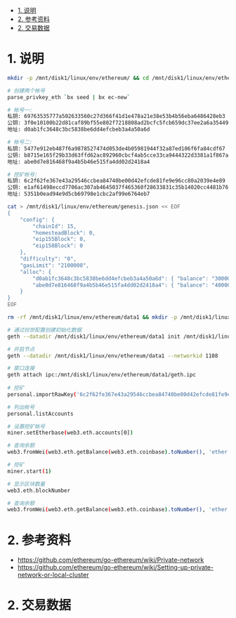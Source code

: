 <!-- TOC -->

- [1. 说明](#1-说明)
- [2. 参考资料](#2-参考资料)
- [2. 交易数据](#2-交易数据)

<!-- /TOC -->


<a id="markdown-1-说明" name="1-说明"></a>
# 1. 说明

```bash
mkdir -p /mnt/disk1/linux/env/ethereum/ && cd /mnt/disk1/linux/env/ethereum/

# 创建两个帐号
parse_privkey_eth `bx seed | bx ec-new`

# 帐号一:
私钥: 69763535777a502633560c27d366f41d1e478a21e38e53b4b56eba6486428eb3
公钥: 3f0e10100b22d81caf89bf55e802f7218808ad2bcfc5fcb659dc37ee2a6a3544986d8d5b31d071378a52588ab82e6caf2c0d5feafb6750b05d5313f8b000a6ad
地址: d0ab1fc3648c3bc5838be6dd4efcbeb3a4a50a6d

# 帐号二:
私钥: 5477e912eb487f6a9878527474d053de4b05981944f32a87ed106f6fa84cdf67
公钥: b8715e165f29b33d63ffd62ac892960cbcf4ab5cce33ca9444322d3381a1f867a1c1756617ace8c103c2fb93b266f8af6faa42d2f35c61d1b2e32375db4d3908
地址: abe0d7e816468f9a4b5b46e515fa4dd02d2418a4

# 挖矿帐号:
私钥: 6c2f62fe367e43a29546ccbea84740be00d42efcde81fe9e96cc80a2039e4e89
公钥: e1af61498eccd7706ac307ab4645037f465360f28633831c35b14020cc4481b7648bb054dcf50977c895015078f6b2f45688b20ff379df5f79cd5b9ec65983ac
地址: 5351b0ead94e9d5cb69798e1cbc2af99e6764eb7

cat > /mnt/disk1/linux/env/ethereum/genesis.json << EOF
{
    "config": {
        "chainId": 15,
        "homesteadBlock": 0,
        "eip155Block": 0,
        "eip158Block": 0
    },
    "difficulty": "0",
    "gasLimit": "2100000",
    "alloc": {
        "d0ab1fc3648c3bc5838be6dd4efcbeb3a4a50a6d": { "balance": "300000" },
        "abe0d7e816468f9a4b5b46e515fa4dd02d2418a4": { "balance": "400000" }
    }
}
EOF

rm -rf /mnt/disk1/linux/env/ethereum/data1 && mkdir -p /mnt/disk1/linux/env/ethereum/data1

# 通过创世配置创建初始化数据
geth --datadir /mnt/disk1/linux/env/ethereum/data1 init /mnt/disk1/linux/env/ethereum/genesis.json

# 开启节点
geth --datadir /mnt/disk1/linux/env/ethereum/data1 --networkid 1108

# 窗口连接
geth attach ipc:/mnt/disk1/linux/env/ethereum/data1/geth.ipc
    
# 挖矿
personal.importRawKey('6c2f62fe367e43a29546ccbea84740be00d42efcde81fe9e96cc80a2039e4e89', '123456')

# 列出帐号
personal.listAccounts

# 设置挖矿帐号
miner.setEtherbase(web3.eth.accounts[0])

# 查询余额
web3.fromWei(web3.eth.getBalance(web3.eth.coinbase).toNumber(), 'ether')

# 挖矿
miner.start(1)

# 显示区块数量
web3.eth.blockNumber

# 查询余额
web3.fromWei(web3.eth.getBalance(web3.eth.coinbase).toNumber(), 'ether')
```

<a id="markdown-2-参考资料" name="2-参考资料"></a>
# 2. 参考资料

* https://github.com/ethereum/go-ethereum/wiki/Private-network
* https://github.com/ethereum/go-ethereum/wiki/Setting-up-private-network-or-local-cluster

<a id="markdown-2-交易数据" name="2-交易数据"></a>
# 2. 交易数据

![]()
